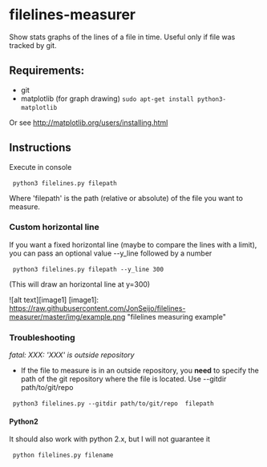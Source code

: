 # filelines-measurer
Show stats graphs of the lines of a file in time. Useful only if file was tracked by git.


## Requirements:

- git
- matplotlib  (for graph drawing)
`` sudo apt-get install python3-matplotlib ``

Or see http://matplotlib.org/users/installing.html


## Instructions

Execute in console

`` python3 filelines.py filepath`` 

Where 'filepath' is the path (relative or absolute) of the file you want to measure.


### Custom horizontal line

If you want a fixed horizontal line (maybe to compare the lines with a limit),
you can pass an optional value --y_line followed by a number

`` python3 filelines.py filepath --y_line 300``

(This will draw an horizontal line at y=300)


![alt text][image1]
[image1]: https://raw.githubusercontent.com/JonSeijo/filelines-measurer/master/img/example.png "filelines measuring example"


### Troubleshooting
*fatal: XXX: 'XXX' is outside repository*

- If the file to measure is in an outside repository, you **need** to specify the path of the git repository where the file is located.
Use --gitdir path/to/git/repo

`` python3 filelines.py --gitdir path/to/git/repo  filepath`` 


#### Python2

It should also work with python 2.x, but I will not guarantee it

`` python filelines.py filename`` 
